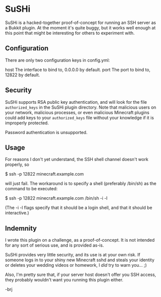SuSHi
=====

SuSHi is a hacked-together proof-of-concept for running an SSH server as a
Bukkit plugin. At the moment it's quite buggy, but it works well enough at this
point that might be interesting for others to experiment with.


Configuration
-------------

There are only two configuration keys in config.yml:

host     The interface to bind to, 0.0.0.0 by default.
port     The port to bind to, 12822 by default.


Security
--------

SuSHi supports RSA public key authentication, and will look for the file
`authorized_keys` in the SuSHi plugin directory. Note that malicious users on
your network, malicious processes, or even malicious Minecraft plugins could add
keys to your `authorized_keys` file without your knowledge if it is improperly
protected.

Password authentication is unsupported.


Usage
-----

For reasons I don't yet understand, the SSH shell channel doesn't work properly,
so

$ ssh -p 12822 minecraft.example.com

will just fail. The workaround is to specify a shell (preferably /bin/sh) as
the command to be executed:

$ ssh -p 12822 minecraft.example.com /bin/sh -i -l

(The -i -l flags specify that it should be a login shell, and that it should be
interactive.)


Indemnity
---------

I wrote this plugin on a challenge, as a proof-of-concept. It is not intended
for any sort of serious use, and is provided as-is.

SuSHi provides very little security, and its use is at your own risk. If someone
logs in to your shiny new Minecraft sshd and steals your identity or deletes
your wedding videos or homework, I *did* try to warn you... ;)

Also, I'm pretty sure that, if your server host doesn't offer you SSH access,
they probably wouldn't want you running this plugin either.

-brj
